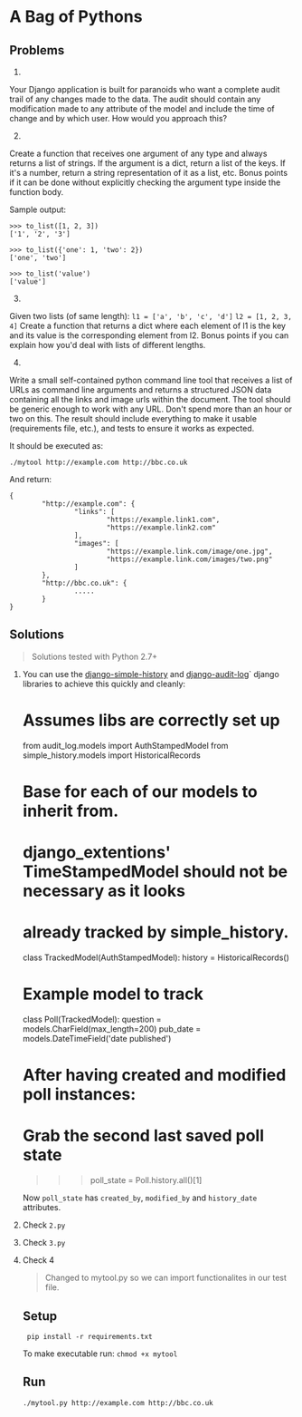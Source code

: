 # A Bag of Pythons

## Problems
 
1.
Your Django application is built for paranoids who want a complete audit trail of any changes made to the data.
The audit should contain any modification made to any attribute of the model and include the time of change and by which user.
How would you approach this?
 
 
2.
Create a function that receives one argument of any type and always returns a list of strings.
If the argument is a dict, return a list of the keys. If it's a number, return a string representation of it as a list, etc.
Bonus points if it can be done without explicitly checking the argument type inside the function body.
 
Sample output:
 
    >>> to_list([1, 2, 3])
    ['1', '2', '3']

    >>> to_list({'one': 1, 'two': 2})
    ['one', 'two']

    >>> to_list('value')
    ['value']
 
3.
Given two lists (of same length):
                `l1 = ['a', 'b', 'c', 'd']`
                `l2 = [1, 2, 3, 4]`
Create a function that returns a dict where each element of l1 is the key and its value is the corresponding element from l2.
Bonus points if you can explain how you'd deal with lists of different lengths.
 
4.
Write a small self-contained python command line tool that receives a list of URLs as command line arguments and returns a structured JSON data containing all the links and image urls within the document. The tool should be generic enough to work with any URL.
Don't spend more than an hour or two on this.
The result should include everything to make it usable (requirements file, etc.), and tests to ensure it works as expected.
 
It should be executed as:
 
	./mytool http://example.com http://bbc.co.uk
 
And return:
 
	{
			"http://example.com": {
					"links": [
							"https://example.link1.com",
							"https://example.link2.com"
					],
					"images": [
							"https://example.link.com/image/one.jpg",
							"https://example.link.com/images/two.png"
					]
			},
			"http://bbc.co.uk": {
					.....
			}
	}

## Solutions

> Solutions tested with Python 2.7+

1. You can use the [django-simple-history](https://django-simple-history.readthedocs.io/en/latest/usage.html#querying-history) and [django-audit-log](https://django-audit-log.readthedocs.io/en/latest/change_tracking.html#tracking-users-that-created-modified-a-model)` django libraries to achieve this quickly and cleanly:


	# Assumes libs are correctly set up
	from audit_log.models import AuthStampedModel
	from simple_history.models import HistoricalRecords


	# Base for each of our models to inherit from.
	# django_extentions' TimeStampedModel should not be necessary as it looks 
	# already tracked by simple_history. 
	class TrackedModel(AuthStampedModel):
	    history = HistoricalRecords()

	# Example model to track
	class Poll(TrackedModel):
	    question = models.CharField(max_length=200)
	    pub_date = models.DateTimeField('date published')


	# After having created and modified poll instances:
	# Grab the second last saved poll state
	>>> poll_state = Poll.history.all()[1]

    Now `poll_state` has `created_by`, `modified_by` and `history_date` attributes.


2. Check `2.py`

3. Check `3.py`

4. Check 4 

    > Changed to mytool.py so we can import functionalites in our test file.
    
    ## Setup

    
        pip install -r requirements.txt

	To make executable run: `chmod +x mytool`


    ## Run

	`./mytool.py http://example.com http://bbc.co.uk`
